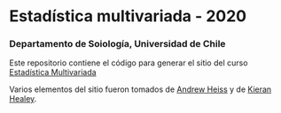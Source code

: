 # Estadística multivariada - 2020
### Departamento de Soiología, Universidad de Chile

Este repositorio contiene el código para generar el sitio del curso [Estadística Multivariada](https://multivariada.netlify.com/)

Varios elementos del sitio fueron tomados de
[Andrew Heiss](https://www.andrewheiss.com) y de [Kieran Healey](https://kieranhealy.org/).
